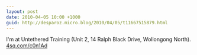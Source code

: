 ```yaml
---
layout: post
date: 2010-04-05 10:00 +1000
guid: http://desparoz.micro.blog/2010/04/05/t11667515879.html
---
```

I'm at Untethered Training (Unit 2, 14 Ralph Black Drive, Wollongong North). [4sq.com/c0n1Ad](http://4sq.com/c0n1Ad)
